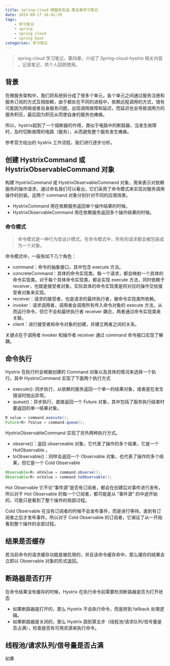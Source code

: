 ```yaml
---
title: spring-cloud-微服务实战-第五章学习笔记
date: 2019-09-17 16:41:29
tags:
    - 学习笔记
    - spring 
    - spring cloud
    - spring boot
categories: 学习笔记
---
```


> spring-cloud 学习笔记，第四章，介绍了 Spring-cloud-hystrix 相关内容 ，记录笔记，供个人回顾使用。

<!-- more -->

## 背景

在微服务架构中，我们将系统拆分成了很多个单元，各个单元之间通过服务注册和服务订阅的方式互相依赖，由于都处在不同的进程中，依赖远程调用的方式，很有可能因为网络或者自身服务问题，出现调用故障和延迟，而延迟也会导致调用方的服务积压，最后因为积压从而使自身的服务也瘫痪。

所以，hystrix起到了一个熔断器的作用，类似于电路中的断路器，当发生故障时，及时切断故障的电路（服务），从而避免整个服务发生瘫痪。

参考官方给出的 hystrix 工作流程，我们进行逐步分析。

## 创建 HystrixCommand 或 HystrixObservableCommand 对象

构建 HystrixCommand 或 HystrixObservableCommand 对象，用来表示对依赖服务的操作请求。通过命名我们可以看出，它们采用了命令模式来实现对服务调用操作的封装。这两个 command 对象分别针对不同的应用场景。

- HystrixCommand 用在依赖服务返回单个操作结果的时候。
- HystrixObservableCommand 用在依赖服务返回多个操作结果的时候。

### 命令模式

> 命令模式是一种行为型设计模式。在命令模式中，所有的请求都会被包装成为一个对象。

命令模式中，一般有如下几个角色：

- command：命令的抽象接口，其中包含 execute 方法。
- concreteCommand：具体的命令实现类。每一个请求，都会映射一个具体的命令实现类。对于每个具体命令实现类，都会实现 execute 方法，同时依赖于 receiver，也就是接受者对象，实际具体的命令实现类是将对应的操作交给接受者对象来实现。
- receiver：请求的接受者，也是请求的最终执行者，被命令实现类所依赖。
- invoker：请求调用者，调用者会调用所有传入命令对象的 execute 方法，从而运行命令，但它不会和最终执行者 receiver 耦合，两者通过命令实现类来关联。
- client：进行接受者和命令对象的创建，并建立两者之间的关系。

关键点在于调用者 invoker 和操作者 receiver 通过 command 命令接口实现了解耦。

## 命令执行

Hystrix 在执行时会根据创建的 Command 对象以及具体的情况来选择一个执行。其中 HystrixCommand 实现了下面两个执行方式

- execute(): 同步执行，从依赖的服务返回一个单一的结果对象，或者是在发生错误时抛出异常。
- queue()：异步执行，直接返回一个 Future 对象，其中包括了服务执行结束时要返回的单一结果对象。

```java
R value = command.execute();
Future<R> fValue = command.queue();
```

HystrixObservableCommand 实现了另外两种执行方式。

- observe()：返回 observeable 对象，它代表了操作的多个结果，它是一个 HotObservable 。
- toObservable()：同样会返回一个 Observable 对象，也代表了操作的多个结果，但它是一个 Cold Observable

```java
Observable<R> ohValue = command.observe();
Observable<R> ocValue = command.toObservable();
```

Hot Observable 它不论“事件源”是否有订阅者，都会在创建后对事件进行发布，所以对于 Hot Observable 的每一个订阅者，都可能是从 “事件源” 的中途开始的，可能只是看到了整个操作的局部过程。

Cold Observable 在没有订阅者的时候不会发布事件，而是进行等待。直到有订阅者之后才发布事件。所以对于 Cold Observable 的订阅者，它保证了从一开始看到整个操作的全部过程。

## 结果是否缓存

若当前命令的请求缓存功能是被启用的，并且该命令缓存命中，那么缓存的结果会立即以 Observable 对象的形式返回。

## 断路器是否打开

在命令结果没有缓存的时候，Hystrix 在执行命令前需要检测断路器是否为打开状态

- 如果断路器是打开的，那么 Hystrix 不会执行命令，而是转到 fallback 处理逻辑。
- 如果断路器是关闭的，那么 Hystrix 跳到第五步（线程池/请求队列/信号量是否占满），检查是否有可用资源来执行命令。

## 线程池/请求队列/信号量是否占满

如果
